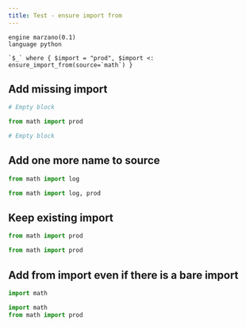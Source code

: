 ```yaml
---
title: Test - ensure import from
---
```


```grit
engine marzano(0.1)
language python

`$_` where { $import = "prod", $import <: ensure_import_from(source=`math`) }
```

## Add missing import

```python
# Empty block
```

```python
from math import prod

# Empty block
```

## Add one more name to source

```python
from math import log
```

```python
from math import log, prod
```

## Keep existing import

```python
from math import prod
```

```python
from math import prod
```

## Add from import even if there is a bare import

```python
import math
```

```python
import math
from math import prod
```
